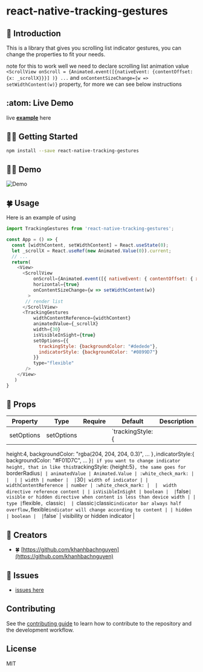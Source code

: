 # react-native-tracking-gestures

## :green_heart: Introduction 
This is a library that gives you scrolling list indicator gestures, you can change the properties to fit your needs.

note for this to work well we need to declare scrolling list animation value `<ScrollView onScroll = {Animated.event([{nativeEvent: {contentOffset: {x: _scrollX}}}] )} ...` and `onContentSizeChange={w => setWidthContent(w)}` property, for more we can see below instructions
## :atom: Live Demo
live [**example**](https://codesandbox.io/s/epic-tdd-et5gy8?file=/src/App.js) here
## :ok_man: Getting Started 

```sh
npm install --save react-native-tracking-gestures
```
## :sassy_woman: Demo 
![Demo ](https://github.com/khanhbachnguyen/react-native-tracking-gestures/blob/main/example/src/demo/react-native-tracking-gestures.gif)

## :four_leaf_clover: Usage 
Here is an example of using

```js
import TrackingGestures from 'react-native-tracking-gestures';

const App = () => {
  const [widthContent, setWidthContent] = React.useState(0);
  let _scrollX = React.useRef(new Animated.Value(0)).current;
  // ...
  return(
    <View>
      <ScrollView
          onScroll={Animated.event([{ nativeEvent: { contentOffset: { x: _scrollX } } }], { useNativeDriver: false })}
          horizontal={true}
          onContentSizeChange={w => setWidthContent(w)}
        > 
       // render list
      </ScrollView>
      <TrackingGestures
          widthContentReference={widthContent}
          animatedValue={_scrollX}
          width={30}
          isVisibleInSight={true}
          setOptions={{
            trackingStyle: {backgroundColor: "#dedede"},
            indicatorStyle: {backgroundColor: "#0899D7"}
          }}
          type="flexible"
       />
    </View>
   )
}

```
## :star2: Props
| **Property** | **Type** | **Require** | **Default** | **Description** |
|-------------|------|-------|--------|--------------|
| setOptions | setOptions |  | `trackingStyle: {
height:4,
backgroundColor: "rgba(204, 204, 204, 0.3)",
...
}`,`indicatorStyle:{
backgroundColor: "#F01D7C",
...
}` | if you want to change indicator height, that in like this `trackingStyle: {height:5}`, the same goes for `borderRadius` |
| animatedValue | Animated.Value | :white_check_mark: |  |  |
| width | number |  | `30` | width of indicator |
| widthContentReference | number | :white_check_mark: |  |  width directive reference content |
| isVisibleInSight | boolean |  | `false` | visible or hidden directive when content is less than device width |
| type | `flexible`, `classic` |  |  `classic` | `classic` indicator bar always half overflow, `flexible` indicator will change according to content |
| hidden | boolean |  | `false` |  visibility or hidden indicator  |

## :memo: Creators 
* :four_leaf_clover:  [https://github.com/khanhbachnguyen](https://github.com/khanhbachnguyen)

## :dart: Issues
* [issues here](https://github.com/khanhbachnguyen/react-native-tracking-gestures/issues)
## Contributing

See the [contributing guide](CONTRIBUTING.md) to learn how to contribute to the repository and the development workflow.

## License

MIT
